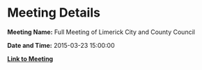 # Meeting Details

**Meeting Name:** Full Meeting of Limerick City and County Council

**Date and Time:** 2015-03-23 15:00:00

**[Link to Meeting](https://www.limerick.ie/council/whats-on/full-meeting-limerick-city-and-county-council-10)**
